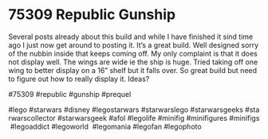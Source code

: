 # 75309 Republic Gunship

Several posts already about this build and while I have finished it sind time ago I just now get around to posting it. It’s a great build. Well designed sorry of the nubbin inside that keeps coming off. My only complaint is that it does not display well. The wings are wide ie the ship is huge. Tried taking off one wing to better display on a 16” shelf but it falls over. So great build but need to figure out how to really display it. Ideas?

#75309 #republic #gunship #prequel

#lego #starwars #disney #legostarwars #starwarslego #starwarsgeeks #starwarscollector #starwarsgeek #afol #legolife #minifig #minifigures #minifigs #legoaddict #legoworld  #legomania #legofan #legophoto 

